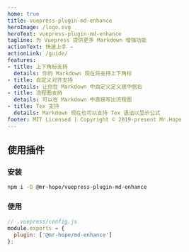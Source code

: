 ```yaml
---
home: true
title: vuepress-plugin-md-enhance
heroImage: /logo.svg
heroText: vuepress-plugin-md-enhance
tagline: 为 Vuepress 提供更多 Markdown 增强功能
actionText: 快速上手 →
actionLink: /guide/
features:
- title: 上下角标支持
  details: 你的 Markdown 现在将支持上下角标
- title: 自定义对齐支持
  details: 让你在 Markdown 中自定义定义居中居右
- title: 流程图支持
  details: 可以在 Markdown 中直接写出流程图
- title: Tex 支持
  details: Markdown 现在也可以支持 Tex 语法以显示公式
footer: MIT Licensed | Copyright © 2019-present Mr.Hope
---
```


## 使用插件

### 安装

```bash
npm i -D @mr-hope/vuepress-plugin-md-enhance
```

### 使用

```js
// .vuepress/config.js
module.exports = {
  plugin: ['@mr-hope/md-enhance']
};
```
